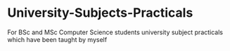 # University-Subjects-Practicals
For BSc and MSc Computer Science students
university subject practicals which have been taught by myself
